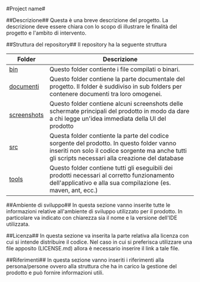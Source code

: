 #Project name#

##Descrizione##
Questa è una breve descrizione del progetto. La descrizione
deve essere chiara con lo scopo di illustrare le finalità del progetto
e l'ambito di intervento.

##Struttura del repository##
Il repository ha la seguente struttura

Folder   |  Descrizione
---------|-------------
[bin](./bin)|Questo folder contiente i file compilati o binari. 
[documenti](./documenti)|Questo folder contiene la parte documentale del progetto. Il folder è suddiviso in sub folders per contenere documenti tra loro omogenei. 
[screenshots](./screenshots)|Questo folder contiene alcuni screenshots delle schermate principali del prodotto in modo da dare a chi legge un'idea immediata della UI del prodotto
[src](./src)|Questa folder contiente la parte del codice sorgente del prodotto. In questo folder vanno inseriti non solo il codice sorgente ma anche tutti gli scripts necessari alla creazione del database
[tools](./tools)|Questo folder contiene tutti gli eseguibili dei prodotti necessari al corretto funzionamento dell'applicativo e alla sua compilazione (es. maven, ant, ecc.)


##Ambiente di sviluppo##
In questa sezione vanno inserite tutte le informazioni relative all'ambiente di sviluppo utilizzato per il prodotto. 
In particolare va indicato con chiarezza sia il nome e la versione dell'IDE utilizzata.

##Licenza##
In questa sezione va inserita la parte relativa alla licenza con cui si intende distribuire il codice.
Nel caso in cui si preferisca utilizzare una file apposito (LICENSE.md) allora è necessario inserire il link a tale file.

##Riferimenti##
In questa sezione vanno inseriti i riferimenti alla persona/persone ovvero alla struttura che ha in carico la gestione del prodotto e può fornire informazioni utili. 
